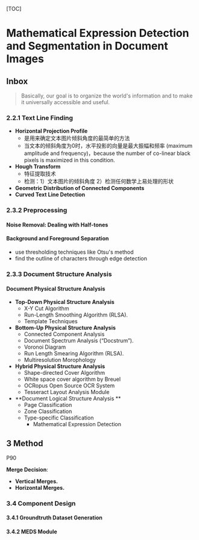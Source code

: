 [TOC]

# Mathematical Expression Detection and Segmentation in Document Images



## Inbox

> Basically, our goal is to organize the world's information and to make it universally accessible and useful. 



### 2.2.1 Text Line Finding

- **Horizontal Projection Profile**
  - 是用来确定文本图片倾斜角度的最简单的方法
  - 当文本的倾斜角度为0时，水平投影的向量是最大振幅和频率 (maximum amplitude and frequency)，because the number of co-linear black pixels is maximized in this condition.
- **Hough Transform**
  - 特征提取技术
  - 检测：1）文本图片的倾斜角度 2）检测任何数学上易处理的形状
- **Geometric Distribution of Connected Components**
- **Curved Text Line Detection**



### 2.3.2 Preprocessing

#### Noise Removal: Dealing with Half-tones

#### Background and Foreground Separation 

- use thresholding techniques like Otsu's method 
-  find the outline of characters through edge detection



### 2.3.3 Document Structure Analysis 

#### Document Physical Structure Analysis 

- **Top-Down Physical Structure Analysis** 
  - X-Y Cut Algorithm
  - Run-Length Smoothing Algorithm (RLSA).
  - Template Techniques
- **Bottom-Up Physical Structure Analysis**
  - Connected Component Analysis
  - Document Spectrum Analysis (“Docstrum”). 
  - Voronoi Diagram
  - Run Length Smearing Algorithm (RLSA). 
  - Multiresolution Morophology
- **Hybrid Physical Structure Analysis** 
  - Shape-directed Cover Algorithm
  - White space cover algorithm by Breuel
  - OCRopus Open Source OCR System
  - Tesseract Layout Analysis Module
- **Document Logical Structure Analysis **
  - Page Classification 
  - Zone Classification 
  - Type-specific Classification
    - Mathematical Expression Detection



## 3 Method 

P90



**Merge Decision**:

- **Vertical Merges.**
- **Horizontal Merges.**





### 3.4 Component Design 

#### 3.4.1 Groundtruth Dataset Generation 

#### 3.4.2 MEDS Module



